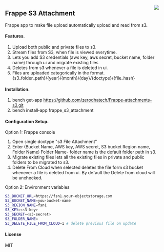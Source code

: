 <a href="https://zerodha.tech"><img src="https://zerodha.tech/static/images/github-badge.svg" align="right" /></a>

## Frappe S3 Attachment

Frappe app to make file upload automatically upload and read from s3.

#### Features.

1. Upload both public and private files to s3.
2. Stream files from S3, when file is viewed everytime.
3. Lets you add S3 credentials
    (aws key, aws secret, bucket name, folder name) through ui and migrate existing
    files.
4. Deletes from s3 whenever a file is deleted in ui.
5. Files are uploaded categorically in the format.
    {s3_folder_path}/{year}/{month}/{day}/{doctype}/{file_hash}

#### Installation.

1. bench get-app https://github.com/zerodhatech/Frappe-attachments-s3.git
2. bench install-app frappe_s3_attachment

#### Configuration Setup.

Option 1: Frappe console

1. Open single doctype "s3 File Attachment"
2. Enter (Bucket Name, AWS key, AWS secret, S3 bucket Region name, Folder Name)
    Folder Name- folder name is the default folder path in s3.
3. Migrate existing files lets all the existing files in private and public folders
    to be migrated to s3.
4. Delete From Cloud when selected deletes the file form s3 bucket whenever a file
    is deleted from ui. By default the Delete from cloud will be unchecked.

Option 2: Environment variables
```bash
S3_BUCKET_URL=https://fsn1.your-objectstorage.com
S3_BUCKET_NAME=you-bucket-name
S3_REGION_NAME=fsn1
S3_KEY=<s3-key>
S3_SECRET=<s3-secret>
S3_FOLDER_NAME=
S3_DELETE_FILE_FROM_CLOUD=1 # delete previous file on update
```

#### License

MIT
